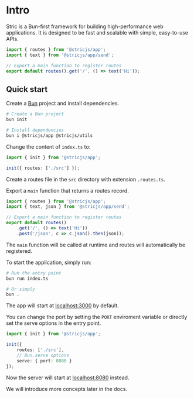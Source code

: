 # Intro
Stric is a Bun-first framework for building high-performance web applications.
It is designed to be fast and scalable with simple, easy-to-use APIs.

```ts
import { routes } from '@stricjs/app';
import { text } from '@stricjs/app/send';

// Export a main function to register routes
export default routes().get('/', () => text('Hi'));
```

## Quick start
Create a [Bun](//bun.sh) project and install dependencies.
```bash
# Create a Bun project
bun init

# Install dependencies
bun i @stricjs/app @stricjs/utils
```

Change the content of `index.ts` to:
```ts
import { init } from '@stricjs/app';

init({ routes: ['./src'] });
```

Create a routes file in the `src` directory with extension `.routes.ts`.

Export a `main` function that returns a routes record.
```ts
import { routes } from '@stricjs/app';
import { text, json } from '@stricjs/app/send';

// Export a main function to register routes
export default routes()
    .get('/', () => text('Hi'))
    .post('/json', c => c.json().then(json));
```

The `main` function will be called at runtime and routes will automatically be registered.

To start the application, simply run:
```bash
# Run the entry point
bun run index.ts

# Or simply
bun .
```

The app will start at [localhost:3000](http://localhost:3000) by default.

You can change the port by setting the `PORT` enviroment variable
or directly set the serve options in the entry point.
```ts
import { init } from '@stricjs/app';

init({ 
    routes: ['./src'],
    // Bun.serve options
    serve: { port: 8080 }
});
```

Now the server will start at [localhost:8080](http://localhost:8080) instead.

We will introduce more concepts later in the docs.
